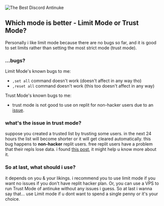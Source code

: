![The Best Discord Antinuke](https://cdn.discordapp.com/attachments/936865318696017962/937371997363634206/unknown.png)
## Which mode is better - Limit Mode or Trust Mode?
Personally i like limit mode because there are no bugs so far, and it is good to set limits rather than setting the most strict mode (trust mode). 
### ...bugs?
Limit Mode's known bugs to me:
- `,set all` command doesn't work (doesn't affect in any way tho)
- `,reset all` command doesn't work (this too doesn't affect in any way)

Trust Mode's known bugs to me:
- trust mode is not good to use on replit for non-hacker users due to an [issue]().

### what's the issue in trust mode?
suppose you created a trusted list by trusting some users. in the next 24 hours the list will become shorter or it will get cleared automatically. this bug happens to **non-hacker** replit users. free replit users have a problem that their repls lose data. i found [this post](https://blog.replit.com/replspace-filesystems), it might help u know more about it.

### So at last, what should i use?
it depends on you & your likings. i recommend you to use limit mode if you want no issues if you don't have replit hacker plan. Or, you can use a VPS to run Trust Mode of antinuke without any issues i guess. So at last i wanna say that... use Limit mode if u dont want to spend a single penny or it's your choice.